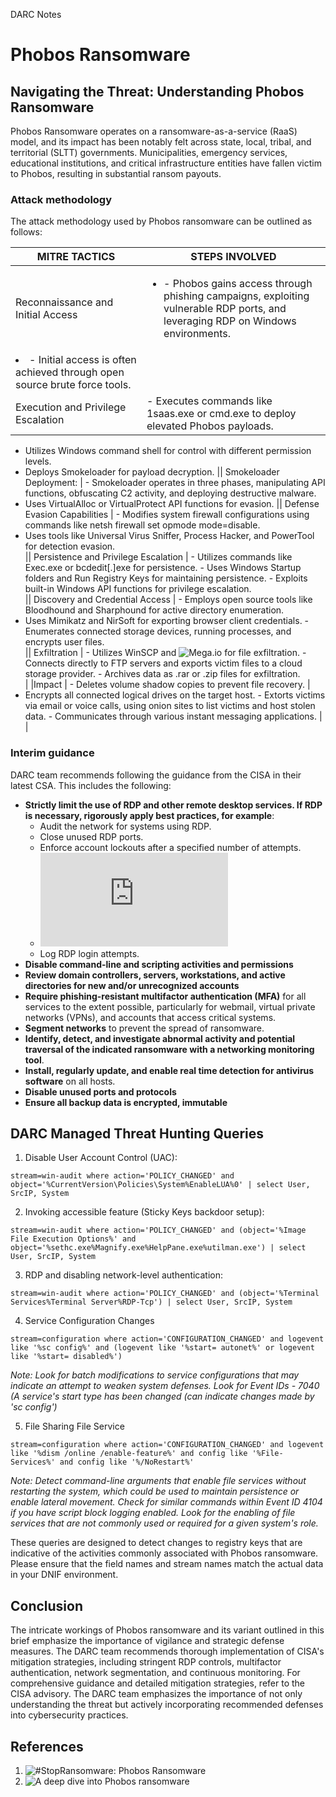 DARC Notes
# Phobos Ransomware

## Navigating the Threat: Understanding Phobos Ransomware

Phobos Ransomware operates on a ransomware-as-a-service (RaaS) model, and its impact has been notably felt across state, local, tribal, and territorial (SLTT) governments. Municipalities, emergency services, educational institutions, and critical infrastructure entities have fallen victim to Phobos, resulting in substantial ransom payouts.

### Attack methodology

The attack methodology used by Phobos ransomware can be outlined as follows:

| MITRE TACTICS            | STEPS INVOLVED                                                                                                                                      |
|--------------------------|-----------------------------------------------------------------------------------------------------------------------------------------------------|
| Reconnaissance and Initial Access | <ul> <li>- Phobos gains access through phishing campaigns, exploiting vulnerable RDP ports, and leveraging RDP on Windows environments.</li>
<li> - Initial access is often achieved through open source brute force tools.</li></ul>   |
| Execution and Privilege Escalation | - Executes commands like 1saas.exe or cmd.exe to deploy elevated Phobos payloads.
- Utilizes Windows command shell for control with different permission levels.                                           
- Deploys Smokeloader for payload decryption.
|| Smokeloader Deployment:    | - Smokeloader operates in three phases, manipulating API functions, obfuscating C2 activity, and deploying destructive malware.
- Uses VirtualAlloc or VirtualProtect API functions for evasion.
|| Defense Evasion Capabilities | - Modifies system firewall configurations using commands like netsh firewall set opmode mode=disable.
- Uses tools like Universal Virus Sniffer, Process Hacker, and PowerTool for detection evasion.                                                     
|| Persistence and Privilege Escalation | - Utilizes commands like Exec.exe or bcdedit[.]exe for persistence.             - Uses Windows Startup folders and Run Registry Keys for maintaining persistence.                                        - Exploits built-in Windows API functions for privilege escalation.                                                     
|| Discovery and Credential Access | - Employs open source tools like Bloodhound and Sharphound for active directory enumeration.                                                        
- Uses Mimikatz and NirSoft for exporting browser client credentials.                                                    - Enumerates connected storage devices, running processes, and encrypts user files.                                                                  
|| Exfiltration               | - Utilizes WinSCP and ![Mega.io](http://Mega.io) for file exfiltration.                   - Connects directly to FTP servers and exports victim files to a cloud storage provider.                                 - Archives data as .rar or .zip files for exfiltration.                                                                                              
| |Impact                     | - Deletes volume shadow copies to prevent file recovery.                                                                                              |
- Encrypts all connected logical drives on the target host.                                                              - Extorts victims via email or voice calls, using onion sites to list victims and host stolen data.                       - Communicates through various instant messaging applications.                                                           |                            |

### Interim guidance

DARC team recommends following the guidance from the CISA in their latest CSA. This includes the following:

- **Strictly limit the use of RDP and other remote desktop services. If RDP is necessary, rigorously apply best practices, for example**:
  - Audit the network for systems using RDP.
  - Close unused RDP ports.
  - Enforce account lockouts after a specified number of attempts.
  - ![Apply phishing-resistant multifactor authentication (MFA)](https://www.cisa.gov/sites/default/files/publications/fact-sheet-implementing-phishing-resistant-mfa-508c.pdf)
  - Log RDP login attempts.
- **Disable command-line and scripting activities and permissions**
- **Review domain controllers, servers, workstations, and active directories for new and/or unrecognized accounts**
- **Require phishing-resistant multifactor authentication (MFA)** for all services to the extent possible, particularly for webmail, virtual private networks (VPNs), and accounts that access critical systems.
- **Segment networks** to prevent the spread of ransomware.
- **Identify, detect, and investigate abnormal activity and potential traversal of the indicated ransomware with a networking monitoring tool**.
- **Install, regularly update, and enable real time detection for antivirus software** on all hosts.
- **Disable unused ports and protocols**
- **Ensure all backup data is encrypted, immutable**

## DARC Managed Threat Hunting Queries

1. Disable User Account Control (UAC):
```
stream=win-audit where action='POLICY_CHANGED' and object='%CurrentVersion\Policies\System%EnableLUA%0' | select User, SrcIP, System
```

2. Invoking accessible feature (Sticky Keys backdoor setup):
```
stream=win-audit where action='POLICY_CHANGED' and (object='%Image File Execution Options%' and object='%sethc.exe%Magnify.exe%HelpPane.exe%utilman.exe') | select User, SrcIP, System
```

3. RDP and disabling network-level authentication:
```
stream=win-audit where action='POLICY_CHANGED' and (object='%Terminal Services%Terminal Server%RDP-Tcp') | select User, SrcIP, System
```

4. Service Configuration Changes
```
stream=configuration where action='CONFIGURATION_CHANGED' and logevent like '%sc config%' and (logevent like '%start= autonet%' or logevent like '%start= disabled%')
```

*Note: Look for batch modifications to service configurations that may indicate an attempt to weaken system defenses. Look for Event IDs - 7040 (A service's start type has been changed (can indicate changes made by 'sc config')*

5. File Sharing File Service
```
stream=configuration where action='CONFIGURATION_CHANGED' and logevent like '%dism /online /enable-feature%' and config like '%File-Services%' and config like '%/NoRestart%'
```

*Note: Detect command-line arguments that enable file services without restarting the system, which could be used to maintain persistence or enable lateral movement. Check for similar commands within Event ID 4104 if you have script block logging enabled. Look for the enabling of file services that are not commonly used or required for a given system's role.*

These queries are designed to detect changes to registry keys that are indicative of the activities commonly associated with Phobos ransomware. Please ensure that the field names and stream names match the actual data in your DNIF environment.

## Conclusion

The intricate workings of Phobos ransomware and its variant outlined in this brief emphasize the importance of vigilance and strategic defense measures. The DARC team recommends thorough implementation of CISA's mitigation strategies, including stringent RDP controls, multifactor authentication, network segmentation, and continuous monitoring.
For comprehensive guidance and detailed mitigation strategies, refer to the CISA advisory. The DARC team emphasizes the importance of not only understanding the threat but actively incorporating recommended defenses into cybersecurity practices.

## References

1. ![#StopRansomware: Phobos Ransomware](https://www.cisa.gov/news-events/cybersecurity-advisories/aa24-060a)
2. ![A deep dive into Phobos ransomware](https://www.malwarebytes.com/blog/news/2019/07/a-deep-dive-into-phobos-ransomware)
